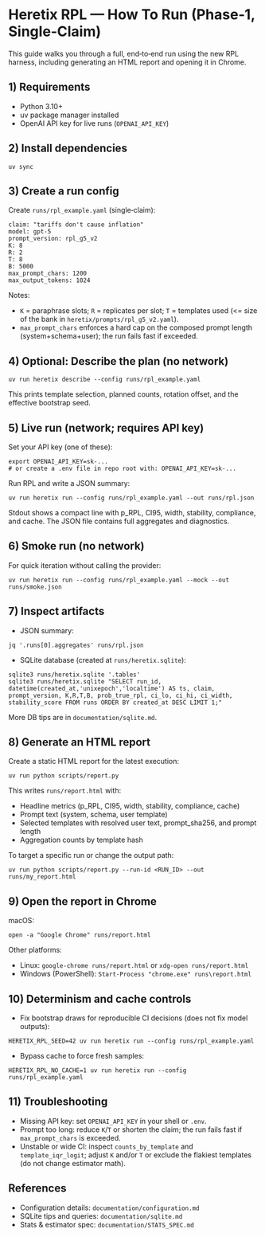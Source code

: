 # Heretix RPL — How To Run (Phase‑1, Single‑Claim)

This guide walks you through a full, end‑to‑end run using the new RPL harness, including generating an HTML report and opening it in Chrome.

## 1) Requirements
- Python 3.10+
- uv package manager installed
- OpenAI API key for live runs (`OPENAI_API_KEY`)

## 2) Install dependencies
```
uv sync
```

## 3) Create a run config
Create `runs/rpl_example.yaml` (single‑claim):
```
claim: "tariffs don't cause inflation"
model: gpt-5
prompt_version: rpl_g5_v2
K: 8
R: 2
T: 8
B: 5000
max_prompt_chars: 1200
max_output_tokens: 1024
```

Notes:
- `K` = paraphrase slots; `R` = replicates per slot; `T` = templates used (<= size of the bank in `heretix/prompts/rpl_g5_v2.yaml`).
- `max_prompt_chars` enforces a hard cap on the composed prompt length (system+schema+user); the run fails fast if exceeded.

## 4) Optional: Describe the plan (no network)
```
uv run heretix describe --config runs/rpl_example.yaml
```
This prints template selection, planned counts, rotation offset, and the effective bootstrap seed.

## 5) Live run (network; requires API key)
Set your API key (one of these):
```
export OPENAI_API_KEY=sk-...
# or create a .env file in repo root with: OPENAI_API_KEY=sk-...
```
Run RPL and write a JSON summary:
```
uv run heretix run --config runs/rpl_example.yaml --out runs/rpl.json
```
Stdout shows a compact line with p_RPL, CI95, width, stability, compliance, and cache. The JSON file contains full aggregates and diagnostics.

## 6) Smoke run (no network)
For quick iteration without calling the provider:
```
uv run heretix run --config runs/rpl_example.yaml --mock --out runs/smoke.json
```

## 7) Inspect artifacts
- JSON summary:
```
jq '.runs[0].aggregates' runs/rpl.json
```
- SQLite database (created at `runs/heretix.sqlite`):
```
sqlite3 runs/heretix.sqlite '.tables'
sqlite3 runs/heretix.sqlite "SELECT run_id, datetime(created_at,'unixepoch','localtime') AS ts, claim, prompt_version, K,R,T,B, prob_true_rpl, ci_lo, ci_hi, ci_width, stability_score FROM runs ORDER BY created_at DESC LIMIT 1;"
```
More DB tips are in `documentation/sqlite.md`.

## 8) Generate an HTML report
Create a static HTML report for the latest execution:
```
uv run python scripts/report.py
```
This writes `runs/report.html` with:
- Headline metrics (p_RPL, CI95, width, stability, compliance, cache)
- Prompt text (system, schema, user template)
- Selected templates with resolved user text, prompt_sha256, and prompt length
- Aggregation counts by template hash

To target a specific run or change the output path:
```
uv run python scripts/report.py --run-id <RUN_ID> --out runs/my_report.html
```

## 9) Open the report in Chrome
macOS:
```
open -a "Google Chrome" runs/report.html
```
Other platforms:
- Linux: `google-chrome runs/report.html` or `xdg-open runs/report.html`
- Windows (PowerShell): `Start-Process "chrome.exe" runs\report.html`

## 10) Determinism and cache controls
- Fix bootstrap draws for reproducible CI decisions (does not fix model outputs):
```
HERETIX_RPL_SEED=42 uv run heretix run --config runs/rpl_example.yaml
```
- Bypass cache to force fresh samples:
```
HERETIX_RPL_NO_CACHE=1 uv run heretix run --config runs/rpl_example.yaml
```

## 11) Troubleshooting
- Missing API key: set `OPENAI_API_KEY` in your shell or `.env`.
- Prompt too long: reduce `K`/`T` or shorten the claim; the run fails fast if `max_prompt_chars` is exceeded.
- Unstable or wide CI: inspect `counts_by_template` and `template_iqr_logit`; adjust `K` and/or `T` or exclude the flakiest templates (do not change estimator math).

## References
- Configuration details: `documentation/configuration.md`
- SQLite tips and queries: `documentation/sqlite.md`
- Stats & estimator spec: `documentation/STATS_SPEC.md`


